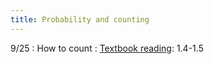 ```yaml
---
title: Probability and counting
---
```


9/25
: How to count
: [Textbook reading](https://drive.google.com/file/d/1VmkAAGOYCTORq1wxSQqy255qLJjTNvBI/view?usp=sharing): 1.4-1.5